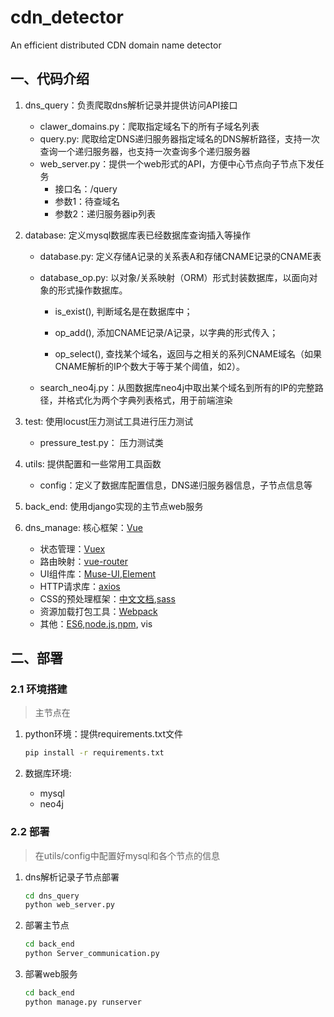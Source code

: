 # cdn_detector
An efficient distributed CDN domain name detector

## 一、代码介绍

1. dns_query：负责爬取dns解析记录并提供访问API接口
   + clawer_domains.py：爬取指定域名下的所有子域名列表
   + query.py: 爬取给定DNS递归服务器指定域名的DNS解析路径，支持一次查询一个递归服务器，也支持一次查询多个递归服务器
   + web_server.py：提供一个web形式的API，方便中心节点向子节点下发任务
     + 接口名：/query
     + 参数1：待查域名
     + 参数2：递归服务器ip列表
2. database: 定义mysql数据库表已经数据库查询插入等操作
   + database.py: 定义存储A记录的关系表A和存储CNAME记录的CNAME表

   + database_op.py: 以对象/关系映射（ORM）形式封装数据库，以面向对象的形式操作数据库。

     + is_exist(), 判断域名是在数据库中；

     + op_add(), 添加CNAME记录/A记录，以字典的形式传入；

     + op_select(), 查找某个域名，返回与之相关的系列CNAME域名（如果CNAME解析的IP个数大于等于某个阈值，如2）。

   + search_neo4j.py：从图数据库neo4j中取出某个域名到所有的IP的完整路径，并格式化为两个字典列表格式，用于前端渲染
3. test: 使用locust压力测试工具进行压力测试
  
   + pressure_test.py： 压力测试类
4. utils: 提供配置和一些常用工具函数
  
   + config：定义了数据库配置信息，DNS递归服务器信息，子节点信息等
5. back_end: 使用django实现的主节点web服务
6. dns_manage: 核心框架：[Vue](https://cn.vuejs.org/v2/guide/)
   - 状态管理：[Vuex](https://vuex.vuejs.org/zh-cn/intro.html)
   - 路由映射：[vue-router](https://router.vuejs.org/zh-cn/)
   - UI组件库：[Muse-UI](https://museui.github.io/#/index),[Element](http://element.eleme.io/#/zh-CN/component/quickstart)
   - HTTP请求库：[axios](https://github.com/mzabriskie/axios)
   - CSS的预处理框架：[中文文档](http://www.zhangxinxu.com/jq/stylus/),[sass](http://sass.bootcss.com/)
   - 资源加载打包工具：[Webpack](https://webpack.github.io/)
   - 其他：[ES6](https://wohugb.gitbooks.io/ecmascript-6/content/index.html),[node.js](https://nodejs.org/en/),[npm](https://www.npmjs.com/), vis

## 二、部署



### 2.1 环境搭建

> 主节点在

1. python环境：提供requirements.txt文件

   ```bash
   pip install -r requirements.txt
   ```

2. 数据库环境: 

   + mysql
   + neo4j

### 2.2 部署

> 在utils/config中配置好mysql和各个节点的信息

1. dns解析记录子节点部署

   ```bash
   cd dns_query
   python web_server.py
   ```

2. 部署主节点

   ```bash
   cd back_end
   python Server_communication.py
   ```

3. 部署web服务

   ```bash
   cd back_end
   python manage.py runserver
   ```

   
